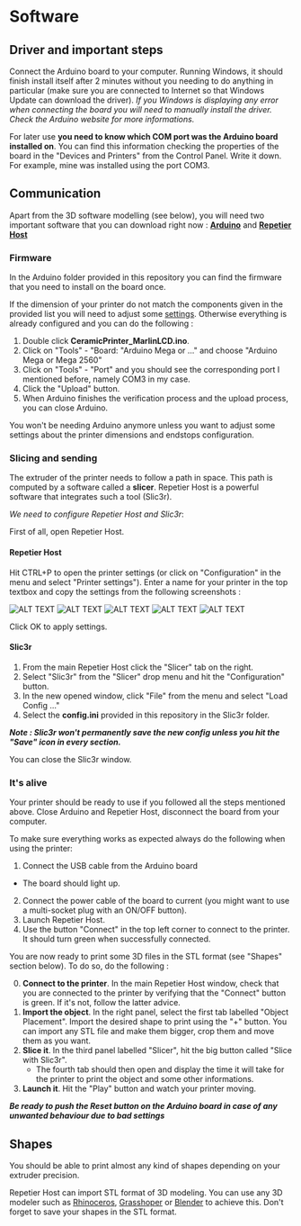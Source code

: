 # Software

## Driver and important steps
Connect the Arduino board to your computer. Running Windows, it should finish install itself after 2 minutes without you needing to do anything in particular (make sure you are connected to Internet so that Windows Update can download the driver). 
_If you Windows is displaying any error when connecting the board you will need to manually install the driver. Check the Arduino website for more informations._

For later use **you need to know which COM port was the Arduino board installed on**. You can find this information checking the properties of the board in the "Devices and Printers" from the Control Panel. Write it down. For example, mine was installed using the port COM3.


## Communication
Apart from the 3D software modelling (see below), you will need two important software that you can download right now : **[Arduino](https://www.arduino.cc/en/Main/Software)** and **[Repetier Host](http://www.repetier.com/download/)**


### Firmware
In the Arduino folder provided in this repository you can find the firmware that you need to install on the board once. 

If the dimension of your printer do not match the components given in the provided list you will need to adjust some [settings](http://solidutopia.com/marlin-firmware-user-guide-basic/). Otherwise everything is already configured and you can do the following :

1. Double click __CeramicPrinter_MarlinLCD.ino__.
2. Click on "Tools" - "Board: "Arduino Mega or ..." and choose "Arduino Mega or Mega 2560"
3. Click on "Tools" - "Port" and you should see the corresponding port I mentioned before, namely COM3 in my case.
4. Click the "Upload" button.
5. When Arduino finishes the verification process and the upload process, you can close Arduino.

You won't be needing Arduino anymore unless you want to adjust some settings about the printer dimensions and endstops configuration.

### Slicing and sending
The extruder of the printer needs to follow a path in space. This path is computed by a software called a __slicer__. Repetier Host is a powerful software that integrates such a tool (Slic3r).

_We need to configure Repetier Host and Slic3r_:

First of all, open Repetier Host.

#### Repetier Host
Hit CTRL+P to open the printer settings (or click on "Configuration" in the menu and select "Printer settings"). Enter a name for your printer in the top textbox and copy the settings from the following screenshots :

![ALT TEXT](https://github.com/Lorizio/Delta-3D-Printer/blob/master/img/Connection.JPG)
![ALT TEXT](https://github.com/Lorizio/Delta-3D-Printer/blob/master/img/Printer.JPG)
![ALT TEXT](https://github.com/Lorizio/Delta-3D-Printer/blob/master/img/Extruder.JPG)
![ALT TEXT](https://github.com/Lorizio/Delta-3D-Printer/blob/master/img/Printer_size.JPG)
![ALT TEXT](https://github.com/Lorizio/Delta-3D-Printer/blob/master/img/Advanced.JPG)

Click OK to apply settings.


#### Slic3r
1. From the main Repetier Host click the "Slicer" tab on the right. 
2. Select "Slic3r" from the "Slicer" drop menu and hit the "Configuration" button.
3. In the new opened window, click "File" from the menu and select "Load Config ..."
4. Select the **config.ini** provided in this repository in the Slic3r folder.

**_Note : Slic3r won't permanently save the new config unless you hit the "Save" icon in every section._**

You can close the Slic3r window.


### It's alive
Your printer should be ready to use if you followed all the steps mentioned above. Close Arduino and Repetier Host, disconnect the board from your computer.

To make sure everything works as expected always do the following when using the printer:
1. Connect the USB cable from the Arduino board
* The board should light up.
2. Connect the power cable of the board to current (you might want to use a multi-socket plug with an ON/OFF button).
3. Launch Repetier Host.
4. Use the button "Connect" in the top left corner to connect to the printer. It should turn green when successfully connected.

You are now ready to print some 3D files in the STL format (see "Shapes" section below).
To do so, do the following :

0. __Connect to the printer__. In the main Repetier Host window, check that you are connected to the printer by verifying that the "Connect" button is green. If it's not, follow the latter advice.
1. __Import the object__. In the right panel, select the first tab labelled "Object Placement". Import the desired shape to print using the "+" button. You can import any STL file and make them bigger, crop them and move them as you want. 
2. __Slice it__. In the third panel labelled "Slicer", hit the big button called "Slice with Slic3r". 
	* The fourth tab should then open and display the time it will take for the printer to print the object and some other informations.
3. __Launch it__. Hit the "Play" button and watch your printer moving.

**_Be ready to push the __Reset__ button on the Arduino board in case of any unwanted behaviour due to bad settings_**

## Shapes
You should be able to print almost any kind of shapes depending on your extruder precision.

Repetier Host can import STL format of 3D modeling. You can use any 3D modeler such as [Rhinoceros](https://www.rhino3d.com/), [Grasshoper](http://www.grasshopper3d.com/) or [Blender](https://www.blender.org/) to achieve this. Don't forget to save your shapes in the STL format.


